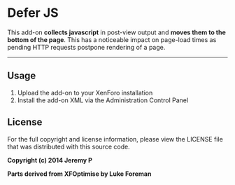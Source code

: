 Defer JS
========
This add-on **collects javascript** in post-view output and **moves them to the
bottom of the page**. This has a noticeable impact on page-load times as pending
HTTP requests postpone rendering of a page.

-------------------------------------------------------------------------------

Usage
-----
1. Upload the add-on to your XenForo installation
2. Install the add-on XML via the Administration Control Panel

License
-------
For the full copyright and license information, please view the LICENSE file
that was distributed with this source code.

**Copyright (c) 2014 Jeremy P**

**Parts derived from XFOptimise by Luke Foreman**
